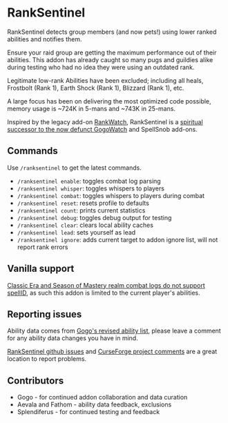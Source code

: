 # RankSentinel

RankSentinel detects group members (and now pets!) using lower ranked abilities and notifies them.

Ensure your raid group are getting the maximum performance out of their abilities. This addon has already caught so many pugs and guildies alike during testing who had no idea they were using an outdated rank.

Legitimate low-rank Abilities have been excluded; including all heals, Frostbolt (Rank 1), Earth Shock (Rank 1), Blizzard (Rank 1), etc.

A large focus has been on delivering the most optimized code possible, memory usage is ~724K in 5-mans and ~743K in 25-mans.

Inspired by the legacy add-on [RankWatch](https://www.curseforge.com/wow/addons/rankwatch), RankSentinel is a [spiritual successor to the now defunct GogoWatch](https://github.com/valkyrnstudios/RankSentinel/issues/5) and SpellSnob add-ons.

## Commands

Use `/ranksentinel` to get the latest commands.

- `/ranksentinel enable`: toggles combat log parsing
- `/ranksentinel whisper`: toggles whispers to players
- `/ranksentinel combat`: toggles whispers to players during combat
- `/ranksentinel reset`: resets profile to defaults
- `/ranksentinel count`: prints current statistics
- `/ranksentinel debug`: toggles debug output for testing
- `/ranksentinel clear`: clears local ability caches
- `/ranksentinel lead`: sets yourself as lead
- `/ranksentinel ignore`: adds current target to addon ignore list, will not report rank errors

## Vanilla support

[Classic Era and Season of Mastery realm combat logs do not support spellID](https://wowpedia.fandom.com/wiki/Patch_1.13.2/API_changes), as such this addon is limited to the current player's abilities.

## Reporting issues

Ability data comes from [Gogo's revised ability list](https://docs.google.com/spreadsheets/d/1jtx1WyfChzACzh0WBWANtrqkRtS3D-zPWqs3eOnyVvY/edit?usp=sharing), please leave a comment for any ability data changes you have in mind.

[RankSentinel github issues](https://github.com/valkyrnstudios/RankSentinel/issues) and [CurseForge project comments](https://www.curseforge.com/wow/addons/ranksentinel) are a great location to report problems.

## Contributors

- Gogo - for continued addon collaboration and data curation
- Aevala and Fathom - ability data feedback, exclusions
- Splendiferus - for continued testing and feedback
